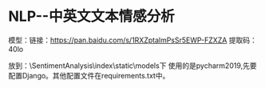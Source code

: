 # NLP--中英文文本情感分析
模型：链接：https://pan.baidu.com/s/1RXZptalmPsSr5EWP-FZXZA 
提取码：40lo 

放到：\SentimentAnalysis\index\static\models下
使用的是pycharm2019,先要配置Django。其他配置文件在requirements.txt中。

